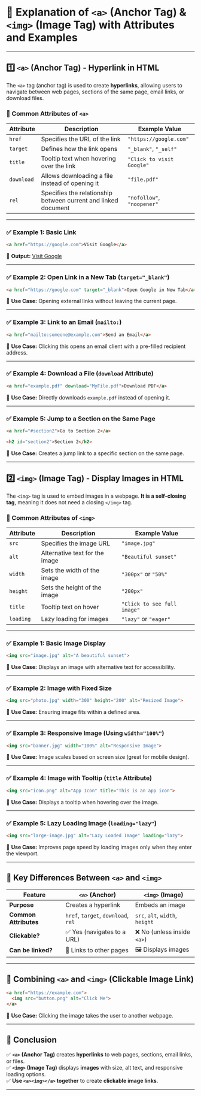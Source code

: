 # **📌 Explanation of `<a>` (Anchor Tag) & `<img>` (Image Tag) with Attributes and Examples**  

---

## **1️⃣ `<a>` (Anchor Tag) - Hyperlink in HTML**
The `<a>` tag (anchor tag) is used to create **hyperlinks**, allowing users to navigate between web pages, sections of the same page, email links, or download files.  

### **📌 Common Attributes of `<a>`**
| Attribute | Description | Example Value |
|-----------|------------|--------------|
| `href` | Specifies the URL of the link | `"https://google.com"` |
| `target` | Defines how the link opens | `"_blank"`, `"_self"` |
| `title` | Tooltip text when hovering over the link | `"Click to visit Google"` |
| `download` | Allows downloading a file instead of opening it | `"file.pdf"` |
| `rel` | Specifies the relationship between current and linked document | `"nofollow"`, `"noopener"` |

---

### **✅ Example 1: Basic Link**
```html
<a href="https://google.com">Visit Google</a>
```
🔹 **Output:** [Visit Google](https://google.com)  

---

### **✅ Example 2: Open Link in a New Tab (`target="_blank"`)**
```html
<a href="https://google.com" target="_blank">Open Google in New Tab</a>
```
🔹 **Use Case:** Opening external links without leaving the current page.  

---

### **✅ Example 3: Link to an Email (`mailto:`)**
```html
<a href="mailto:someone@example.com">Send an Email</a>
```
🔹 **Use Case:** Clicking this opens an email client with a pre-filled recipient address.  

---

### **✅ Example 4: Download a File (`download` Attribute)**
```html
<a href="example.pdf" download="MyFile.pdf">Download PDF</a>
```
🔹 **Use Case:** Directly downloads `example.pdf` instead of opening it.  

---

### **✅ Example 5: Jump to a Section on the Same Page**
```html
<a href="#section2">Go to Section 2</a>

<h2 id="section2">Section 2</h2>
```
🔹 **Use Case:** Creates a jump link to a specific section on the same page.  

---

## **2️⃣ `<img>` (Image Tag) - Display Images in HTML**
The `<img>` tag is used to embed images in a webpage. **It is a self-closing tag**, meaning it does not need a closing `</img>` tag.  

### **📌 Common Attributes of `<img>`**
| Attribute | Description | Example Value |
|-----------|------------|--------------|
| `src` | Specifies the image URL | `"image.jpg"` |
| `alt` | Alternative text for the image | `"Beautiful sunset"` |
| `width` | Sets the width of the image | `"300px"` or `"50%"` |
| `height` | Sets the height of the image | `"200px"` |
| `title` | Tooltip text on hover | `"Click to see full image"` |
| `loading` | Lazy loading for images | `"lazy"` or `"eager"` |

---

### **✅ Example 1: Basic Image Display**
```html
<img src="image.jpg" alt="A beautiful sunset">
```
🔹 **Use Case:** Displays an image with alternative text for accessibility.  

---

### **✅ Example 2: Image with Fixed Size**
```html
<img src="photo.jpg" width="300" height="200" alt="Resized Image">
```
🔹 **Use Case:** Ensuring image fits within a defined area.  

---

### **✅ Example 3: Responsive Image (Using `width="100%"`)**
```html
<img src="banner.jpg" width="100%" alt="Responsive Image">
```
🔹 **Use Case:** Image scales based on screen size (great for mobile design).  

---

### **✅ Example 4: Image with Tooltip (`title` Attribute)**
```html
<img src="icon.png" alt="App Icon" title="This is an app icon">
```
🔹 **Use Case:** Displays a tooltip when hovering over the image.  

---

### **✅ Example 5: Lazy Loading Image (`loading="lazy"`)**
```html
<img src="large-image.jpg" alt="Lazy Loaded Image" loading="lazy">
```
🔹 **Use Case:** Improves page speed by loading images only when they enter the viewport.  

---

## **📌 Key Differences Between `<a>` and `<img>`**
| Feature | `<a>` (Anchor) | `<img>` (Image) |
|---------|---------------|---------------|
| **Purpose** | Creates a hyperlink | Embeds an image |
| **Common Attributes** | `href`, `target`, `download`, `rel` | `src`, `alt`, `width`, `height` |
| **Clickable?** | ✅ Yes (navigates to a URL) | ❌ No (unless inside `<a>`) |
| **Can be linked?** | 🔗 Links to other pages | 🖼️ Displays images |

---

## **📌 Combining `<a>` and `<img>` (Clickable Image Link)**
```html
<a href="https://example.com">
  <img src="button.png" alt="Click Me">
</a>
```
🔹 **Use Case:** Clicking the image takes the user to another webpage.  

---

## **📌 Conclusion**
✅ **`<a>` (Anchor Tag)** creates **hyperlinks** to web pages, sections, email links, or files.  
✅ **`<img>` (Image Tag)** displays **images** with size, alt text, and responsive loading options.  
✅ **Use `<a><img></a>` together** to create **clickable image links**.  

---